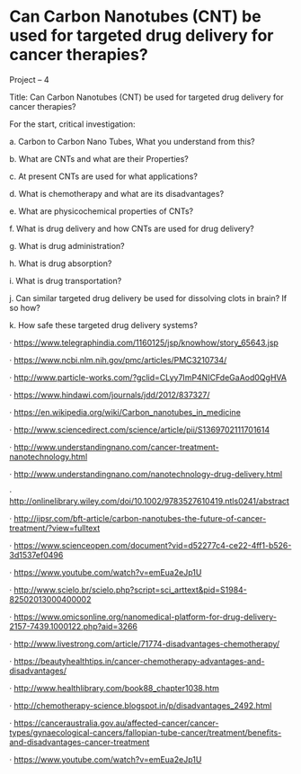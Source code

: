 # Can Carbon Nanotubes (CNT) be used for targeted drug delivery for cancer therapies?

Project – 4

Title: Can Carbon Nanotubes (CNT) be used for targeted drug delivery for cancer therapies?

For the start, critical investigation:

a. Carbon to Carbon Nano Tubes, What you understand from this?

b. What are CNTs and what are their Properties?

c. At present CNTs are used for what applications?

d. What is chemotherapy and what are its disadvantages?

e. What are physicochemical properties of CNTs?

f. What is drug delivery and how CNTs are used for drug delivery?

g. What is drug administration?

h. What is drug absorption?

i. What is drug transportation?

j. Can similar targeted drug delivery be used for dissolving clots in brain? If so how?

k. How safe these targeted drug delivery systems?

· https://www.telegraphindia.com/1160125/jsp/knowhow/story_65643.jsp

· https://www.ncbi.nlm.nih.gov/pmc/articles/PMC3210734/

· http://www.particle-works.com/?gclid=CLyy7ImP4NICFdeGaAod0QgHVA

· https://www.hindawi.com/journals/jdd/2012/837327/

· https://en.wikipedia.org/wiki/Carbon_nanotubes_in_medicine

· http://www.sciencedirect.com/science/article/pii/S1369702111701614

· http://www.understandingnano.com/cancer-treatment-nanotechnology.html

· http://www.understandingnano.com/nanotechnology-drug-delivery.html

· http://onlinelibrary.wiley.com/doi/10.1002/9783527610419.ntls0241/abstract

· http://ijpsr.com/bft-article/carbon-nanotubes-the-future-of-cancer-treatment/?view=fulltext

· https://www.scienceopen.com/document?vid=d52277c4-ce22-4ff1-b526-3d1537ef0496

· https://www.youtube.com/watch?v=emEua2eJp1U

· http://www.scielo.br/scielo.php?script=sci_arttext&pid=S1984-82502013000400002

· https://www.omicsonline.org/nanomedical-platform-for-drug-delivery-2157-7439.1000122.php?aid=3266

· http://www.livestrong.com/article/71774-disadvantages-chemotherapy/

· https://beautyhealthtips.in/cancer-chemotherapy-advantages-and-disadvantages/

· http://www.healthlibrary.com/book88_chapter1038.htm

· http://chemotherapy-science.blogspot.in/p/disadvantages_2492.html

· https://canceraustralia.gov.au/affected-cancer/cancer-types/gynaecological-cancers/fallopian-tube-cancer/treatment/benefits-and-disadvantages-cancer-treatment

· https://www.youtube.com/watch?v=emEua2eJp1U
